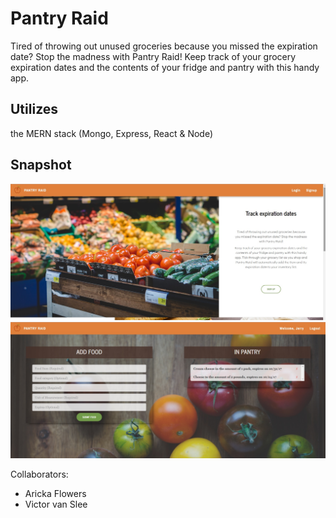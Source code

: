 # Pantry Raid
Tired of throwing out unused groceries because you missed the expiration date? Stop the madness with Pantry Raid!
Keep track of your grocery expiration dates and the contents of your fridge and pantry with this handy app. 

## Utilizes
the MERN stack (Mongo, Express, React & Node)

## Snapshot
<p align="center">
	<img src="./client/src/images/PantryRaidscreenshot1.jpg" width = "750"/>
	<img src="./client/src/images/PantryRaidscreenshot2.jpg" width = "750"/>
</p>

Collaborators: 
* Aricka Flowers
* Victor van Slee
